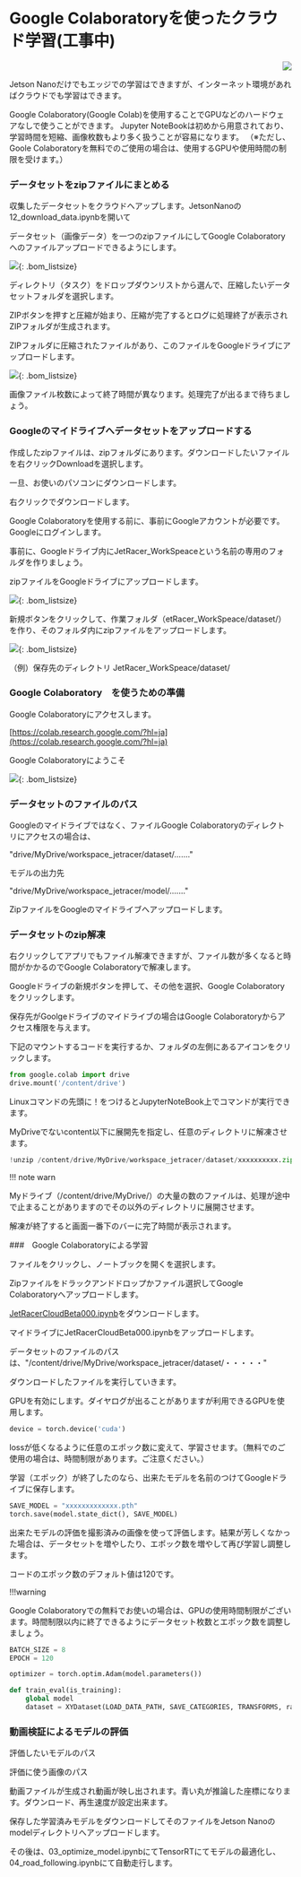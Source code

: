 # Google Colaboratoryを使ったクラウド学習(工事中)


<div style="text-align:right;">
<img src="./../img/signatureboardAI86V2.png">
</div>

Jetson Nanoだけでもエッジでの学習はできますが、インターネット環境があればクラウドでも学習はできます。

Google Colaboratory(Google Colab)を使用することでGPUなどのハードウェアなしで使うことができます。
Jupyter NoteBookは初めから用意されており、学習時間を短縮、画像枚数もより多く扱うことが容易になります。
（※ただし、Goole Colaboratoryを無料でのご使用の場合は、使用するGPUや使用時間の制限を受けます。）

### データセットをzipファイルにまとめる

収集したデータセットをクラウドへアップします。JetsonNanoの12_download_data.ipynbを開いて

データセット（画像データ）を一つのzipファイルにしてGoogle Colaboratoryへのファイルアップロードできるようにします。

![](./img/colabo/select14.png){: .bom_listsize}

ディレクトリ（タスク）をドロップダウンリストから選んで、圧縮したいデータセットフォルダを選択します。

ZIPボタンを押すと圧縮が始まり、圧縮が完了するとログに処理終了が表示されZIPフォルダが生成されます。

ZIPフォルダに圧縮されたファイルがあり、このファイルをGoogleドライブにアップロードします。

![](./img/colabo/selectDirectroy.png){: .bom_listsize}

画像ファイル枚数によって終了時間が異なります。処理完了が出るまで待ちましょう。

### Googleのマイドライブへデータセットをアップロードする

作成したzipファイルは、zipフォルダにあります。ダウンロードしたいファイルを右クリックDownloadを選択します。

一旦、お使いのパソコンにダウンロードします。

右クリックでダウンロードします。

Google Colaboratoryを使用する前に、事前にGoogleアカウントが必要です。Googleにログインします。

事前に、Googleドライブ内にJetRacer_WorkSpeaceという名前の専用のフォルダを作りましょう。

zipファイルをGoogleドライブにアップロードします。

![](./img/colabo/GoogleDrive.png){: .bom_listsize}

新規ボタンをクリックして、作業フォルダ（etRacer_WorkSpeace/dataset/）を作り、そのフォルダ内にzipファイルをアップロードします。

![](./img/colabo/FileUpload.png){: .bom_listsize}

（例）保存先のディレクトリ
JetRacer_WorkSpeace/dataset/

### Google Colaboratory　を使うための準備

Google Colaboratoryにアクセスします。

[https://colab.research.google.com/?hl=ja](https://colab.research.google.com/?hl=ja)

Google Colaboratoryにようこそ

![](./img/colabo/welcomtocolabo.png){: .bom_listsize}


### データセットのファイルのパス

Googleのマイドライブではなく、ファイルGoogle Colaboratoryのディレクトリにアクセスの場合は、

"drive/MyDrive/workspace_jetracer/dataset/......."

モデルの出力先

"drive/MyDrive/workspace_jetracer/model/......."

ZipファイルをGoogleのマイドライブへアップロードします。

### データセットのzip解凍

右クリックしてアプリでもファイル解凍できますが、ファイル数が多くなると時間がかかるのでGoogle Colaboratoryで解凍します。

Googleドライブの新規ボタンを押して、その他を選択、Google Colaboratoryをクリックします。

保存先がGoolgeドライブのマイドライブの場合はGoogle Colaboratoryからアクセス権限を与えます。

下記のマウントするコードを実行するか、フォルダの左側にあるアイコンをクリックします。

```Python
from google.colab import drive
drive.mount('/content/drive')
```
Linuxコマンドの先頭に！をつけるとJupyterNoteBook上でコマンドが実行できます。

MyDriveでないcontent以下に展開先を指定し、任意のディレクトリに解凍させます。

```Python
!unzip /content/drive/MyDrive/workspace_jetracer/dataset/xxxxxxxxxx.zip -d /content/
```

!!! note warn

Myドライブ（/content/drive/MyDrive/）の大量の数のファイルは、処理が途中で止まることがありますのでその以外のディレクトリに展開させます。

解凍が終了すると画面一番下のバーに完了時間が表示されます。

###　Google Colaboratoryによる学習

ファイルをクリックし、ノートブックを開くを選択します。

Zipファイルをドラックアンドドロップかファイル選択してGoogle Colaboratoryへアップロードします。

[JetRacerCloudBeta000.ipynb](./python/JetRacerCloudBeta000.ipynb)をダウンロードします。

マイドライブにJetRacerCloudBeta000.ipynbをアップロードします。

データセットのファイルのパスは、"/content/drive/MyDrive/workspace_jetracer/dataset/・・・・・"

ダウンロードしたファイルを実行していきます。

GPUを有効にします。ダイヤログが出ることがありますが利用できるGPUを使用します。

```Python
device = torch.device('cuda')
```

lossが低くなるように任意のエポック数に変えて、学習させます。（無料でのご使用の場合は、時間制限があります。ご注意ください。）

学習（エポック）が終了したのなら、出来たモデルを名前のつけてGoogleドライブに保存します。

```python
SAVE_MODEL = "xxxxxxxxxxxxx.pth"
torch.save(model.state_dict(), SAVE_MODEL)
```

出来たモデルの評価を撮影済みの画像を使って評価します。結果が芳しくなかった場合は、データセットを増やしたり、エポック数を増やして再び学習し調整します。

コードのエポック数のデフォルト値は120です。

!!!warning

Google Colaboratoryでの無料でお使いの場合は、GPUの使用時間制限がございます。時間制限以内に終了できるようにデータセット枚数とエポック数を調整しましょう。

```python
BATCH_SIZE = 8
EPOCH = 120

optimizer = torch.optim.Adam(model.parameters())

def train_eval(is_training):
    global model
    dataset = XYDataset(LOAD_DATA_PATH, SAVE_CATEGORIES, TRANSFORMS, random_hflip=True)
```

### 動画検証によるモデルの評価

評価したいモデルのパス

評価に使う画像のパス

動画ファイルが生成され動画が映し出されます。青い丸が推論した座標になります。ダウンロード、再生速度が設定出来ます。

保存した学習済みモデルをダウンロードしてそのファイルをJetson Nanoのmodelディレクトリへアップロードします。

その後は、03_optimize_model.ipynbにてTensorRTにてモデルの最適化し、04_road_following.ipynbにて自動走行します。
